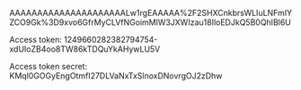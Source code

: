 AAAAAAAAAAAAAAAAAAAAALw1rgEAAAAA%2F2SHXCnkbrsWLIuLNFmIYZCO9Gk%3D9xvo6GfrMyCLVfNGoimMlW3JXWIzau18IloEDJkQ5B0QhIBl6U

Access token:
1249660282382794754-xdUIoZB4oo8TW86kTDQuYkAHywLU5V

Access token secret:
KMql0GOGyEngOtmfI27DLVaNxTxSlnoxDNovrgOJ2zDhw
